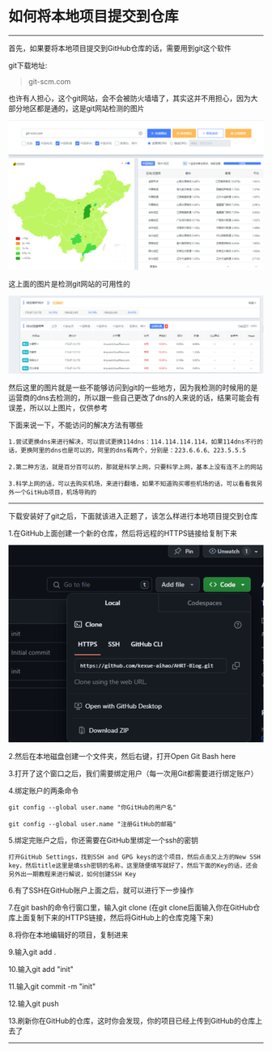 # 如何将本地项目提交到仓库

-----------------------------

首先，如果要将本地项目提交到GitHub仓库的话，需要用到git这个软件

git下载地址:

> git-scm.com

也许有人担心，这个git网站，会不会被防火墙墙了，其实这并不用担心，因为大部分地区都是通的，这是git网站检测的图片

![image](/img/GitHub的一些常用技能/利用git进行提交本地项目到仓库/git域名检测1.png)

这上面的图片是检测git网站的可用性的

![image](/img/GitHub的一些常用技能/利用git进行提交本地项目到仓库/git域名检测2.png)

然后这里的图片就是一些不能够访问到git的一些地方，因为我检测的时候用的是运营商的dns去检测的，所以跟一些自己更改了dns的人来说的话，结果可能会有误差，所以以上图片，仅供参考

下面来说一下，不能访问的解决方法有哪些

    1.尝试更换dns来进行解决，可以尝试更换114dns：114.114.114.114，如果114dns不行的话，更换阿里的dns也是可以的，阿里的dns有两个，分别是：223.6.6.6、223.5.5.5

    2.第二种方法，就是百分百可以的，那就是科学上网，只要科学上网，基本上没有连不上的网站

    3.科学上网的话，可以去购买机场，来进行翻墙，如果不知道购买哪些机场的话，可以看看我另外一个GitHub项目，机场导购的

-----------------------------

下载安装好了git之后，下面就该进入正题了，该怎么样进行本地项目提交到仓库

1.在GitHub上面创建一个新的仓库，然后将远程的HTTPS链接给复制下来

![image](/img/GitHub的一些常用技能/利用git进行提交本地项目到仓库/git远程连接.png)

2.然后在本地磁盘创建一个文件夹，然后右键，打开Open Git Bash here

3.打开了这个窗口之后，我们需要绑定用户（每一次用Git都需要进行绑定账户）

4.绑定账户的两条命令

    git config --global user.name "你GitHub的用户名"

    git config --global user.name "注册GitHub的邮箱"

5.绑定完账户之后，你还需要在GitHub里绑定一个ssh的密钥

    打开GitHub Settings，找到SSH and GPG keys的这个项目，然后点击又上方的New SSH key，然后title这里是填ssh密钥的名称，这里随便填写就好了，然后下面的Key的话，还会另外出一期教程来进行解说，如何创建SSH Key

6.有了SSH在GitHub账户上面之后，就可以进行下一步操作

7.在git bash的命令行窗口里，输入git clone (在git clone后面输入你在GitHub仓库上面复制下来的HTTPS链接，然后将GitHub上的仓库克隆下来)

8.将你在本地编辑好的项目，复制进来

9.输入git add .

10.输入git add "init"

11.输入git commit -m "init"

12.输入git push

13.刷新你在GitHub的仓库，这时你会发现，你的项目已经上传到GitHub的仓库上去了

-----------------------------